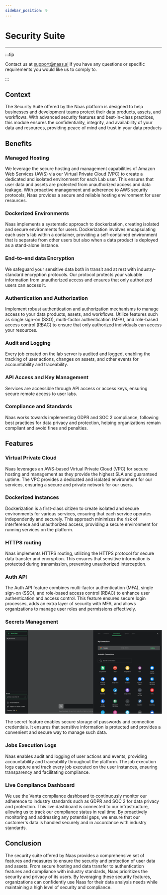 ```yaml
---
sidebar_position: 9
---
```


# Security Suite
---

:::tip

Contact us at support@naas.ai if you have any questions or specific requirements you would like us to comply to.

:::

## Context

The Security Suite offered by the Naas platform is designed to help businesses and development teams protect their data products, assets, and workflows. With advanced security features and best-in-class practices, this module ensures the confidentiality, integrity, and availability of your data and resources, providing peace of mind and trust in your data products

## Benefits

### Managed Hosting

We leverage the secure hosting and management capabilities of Amazon Web Services (AWS) via our Virtual Private Cloud (VPC) to create a dedicated and isolated environment for each Lab user. This ensures that user data and assets are protected from unauthorized access and data leakage. With proactive management and adherence to AWS security protocols, Naas provides a secure and reliable hosting environment for user resources.

### Dockerized Environments

Naas implements a systematic approach to dockerization, creating isolated and secure environments for users. Dockerization involves encapsulating each user's lab within a container, providing a self-contained environment that is separate from other users but also when a data product is deployed as a stand-alone instance.

### End-to-end data Encryption

We safeguard your sensitive data both in transit and at rest with industry-standard encryption protocols. Our protocol protects your valuable information from unauthorized access and ensures that only authorized users can access it.

### Authentication and Authorization

Implement robust authentication and authorization mechanisms to manage access to your data products, assets, and workflows. Utilize features such as single sign-on (SSO), multi-factor authentication (MFA), and role-based access control (RBAC) to ensure that only authorized individuals can access your resources.

### Audit and Logging

Every job created on the lab server is audited and logged, enabling the tracking of user actions, changes on assets, and other events for accountability and traceability.

### API Access and Key Management

Services are accessible through API access or access keys, ensuring secure remote access to user labs.

### Compliance and Standards

Naas works towards implementing GDPR and SOC 2 compliance, following best practices for data privacy and protection, helping organizations remain compliant and avoid fines and penalties.

## Features

### Virtual Private Cloud

Naas leverages an AWS-based Virtual Private Cloud (VPC) for secure hosting and management as they provide the highest SLA and guaranteed uptime. The VPC provides a dedicated and isolated environment for our services, ensuring a secure and private network for our users. 

### Dockerized Instances

Dockerization is a first-class citizen to create isolated and secure environments for various services, ensuring that each service operates independently and securely. This approach minimizes the risk of interference and unauthorized access, providing a secure environment for running services on the platform.

### HTTPS routing

Naas implements HTTPS routing, utilizing the HTTPS protocol for secure data transfer and encryption. This ensures that sensitive information is protected during transmission, preventing unauthorized interception. 

### Auth API

The Auth API feature combines multi-factor authentication (MFA), single sign-on (SSO), and role-based access control (RBAC) to enhance user authentication and access control. This feature ensures secure login processes, adds an extra layer of security with MFA, and allows organizations to manage user roles and permissions effectively. 

### Secrets Management

![connections](./img/connections.png)

The secret feature enables secure storage of passwords and connection credentials. It ensures that sensitive information is protected and provides a convenient and secure way to manage such data. 

### Jobs Execution Logs

Naas enables audit and logging of user actions and events, providing accountability and traceability throughout the platform. The job execution logs capture and track every job executed on the user instances, ensuring transparency and facilitating compliance. 

### Live Compliance Dashboard

We use the Vanta compliance dashboard to continuously monitor our adherence to industry standards such as GDPR and SOC 2 for data privacy and protection. This live dashboard is connected to our infrastructure, allowing us to track our compliance status in real time. By proactively monitoring and addressing any potential gaps, we ensure that our customer's data is handled securely and in accordance with industry standards. 

## Conclusion

The security suite offered by Naas provides a comprehensive set of features and measures to ensure the security and protection of user data and assets. From secure hosting and data transfer to authentication features and compliance with industry standards, Naas prioritizes the security and privacy of its users. By leveraging these security features, organizations can confidently use Naas for their data analysis needs while maintaining a high level of security and compliance.